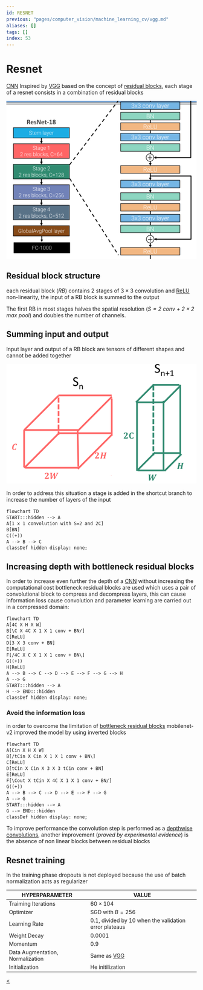 ```yaml
---
id: RESNET
previous: "pages/computer_vision/machine_learning_cv/vgg.md"
aliases: []
tags: []
index: 53
---
```


# Resnet

[CNN](pages/computer_vision/machine_learning_cv/convolutional_neural_networks.md) Inspired by [VGG](pages/computer_vision/machine_learning_cv/vgg.md) based on the concept of [residual blocks](pages/computer_vision/machine_learning_cv/convolutional_neural_networks.md#residual%20learning%20as%20a%20solution), each stage of a resnet consists in a combination of residual blocks

![](assets/computer_vision/Pasted%20image%2020241001122748.png)

## Residual block structure

each residual block (*RB*) contains 2 stages of $3 \times 3$ convolution and [ReLU](pages/computer_vision/machine_learning_cv/deep_learning_and_neural_networks.md#activation%20function) non-linearity, the input of a RB block is summed to the output

The first RB in most stages halves the spatial resolution (*$S=2$ conv + $2\times 2$ max
pool*) and doubles the number of channels.

## Summing input and output

Input layer and output of a RB block are tensors of different shapes and cannot be added together

![](assets/computer_vision/Pasted%20image%2020241001123433.png)

In order to address this situation a stage is added in the shortcut branch to increase the number of layers of the input

```mermaid
flowchart TD
START:::hidden --> A
A[1 x 1 convolution with S=2 and 2C]
B[BN]
C((+))
A --> B --> C
classDef hidden display: none;
```

## Increasing depth with bottleneck residual blocks

In order to increase even further the depth of a [CNN](pages/computer_vision/machine_learning_cv/convolutional_neural_networks.md) without increasing the computational cost bottleneck residual blocks are used which uses a pair of convolutional block to compress and decompress layers, this can cause information loss cause convolution and parameter learning are carried out in a compressed domain:

```mermaid
flowchart TD
A[4C X H X W]
B[\C X 4C X 1 X 1 conv + BN/]
C[ReLU]
D[3 X 3 conv + BN]
E[ReLU]
F[/4C X C X 1 X 1 conv + BN\]
G((+))
H[ReLU]
A --> B --> C --> D --> E --> F --> G --> H
A --> G
START:::hidden --> A
H --> END:::hidden
classDef hidden display: none;
```

### Avoid the information loss

in order to overcome the limitation of [bottleneck residual blocks](#Increasing%20depth%20with%20bottleneck%20residual%20blocks) mobilenet-v2 improved the model by using inverted blocks

```mermaid
flowchart TD
A[Cin X H X W]
B[/tCin X Cin X 1 X 1 conv + BN\]
C[ReLU]
D[tCin X Cin X 3 X 3 tCin conv + BN]
E[ReLU]
F[\Cout X tCin X 4C X 1 X 1 conv + BN/]
G((+))
A --> B --> C --> D --> E --> F --> G
A --> G
START:::hidden --> A
G --> END:::hidden
classDef hidden display: none;
```

To improve performance the convolution step is performed as a [depthwise convolutions](pages/computer_vision/machine_learning_cv/convolutional_neural_networks.md#depthwise%20separable%20convolutions), another improvement (*proved by experimental evidence*) is the absence of non linear blocks between residual blocks
## Resnet training

In the training phase dropouts is not deployed because the use of batch normalization acts as regularizer

| HYPERPARAMETER                   | VALUE                                                   |
| -------------------------------- | ------------------------------------------------------- |
| Traiming Iterations              | $60 \times 104$                                         |
| Optimizer                        | SGD with $B=256$                                        |
| Learning Rate                    | $0.1$, divided by 10 when the validation error plateaus |
| Weight Decay                     | $0.0001$                                                |
| Momentum                         | $0.9$                                                   |
| Data Augmentation, Normalization | Same as [VGG](pages/computer_vision/machine_learning_cv//vgg.md)                                   |
| Initialization                   | He initilization                                        |
[<](pages/computer_vision/machine_learning_cv/vgg.md)
